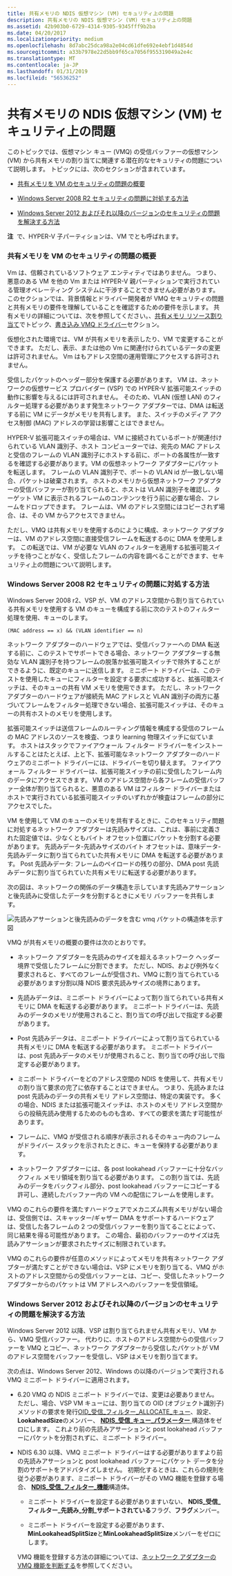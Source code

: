 ```yaml
---
title: 共有メモリの NDIS 仮想マシン (VM) セキュリティ上の問題
description: 共有メモリの NDIS 仮想マシン (VM) セキュリティ上の問題
ms.assetid: 42b903b0-6729-4314-9305-9345fff9b2ba
ms.date: 04/20/2017
ms.localizationpriority: medium
ms.openlocfilehash: 8d7abc25dca98a2e04cd61dfe692e4ebf1d4854d
ms.sourcegitcommit: a33b7978e22d5bb9f65ca7056f955319049a2e4c
ms.translationtype: MT
ms.contentlocale: ja-JP
ms.lasthandoff: 01/31/2019
ms.locfileid: "56536252"
---
```

# <a name="security-issues-with-ndis-virtual-machine-vm-shared-memory"></a>共有メモリの NDIS 仮想マシン (VM) セキュリティ上の問題





このトピックでは、仮想マシン キュー (VMQ) の受信バッファーの仮想マシン (VM) から共有メモリの割り当てに関連する潜在的なセキュリティの問題について説明します。 トピックには、次のセクションが含まれています。

-   [共有メモリを VM のセキュリティの問題の概要](#overview)

-   [Windows Server 2008 R2 セキュリティの問題に対処する方法](#ndis620)

-   [Windows Server 2012 およびそれ以降のバージョンのセキュリティの問題を解決する方法](#ndis630)

**注**  で、HYPER-V 子パーティションは、VM でとも呼ばれます。

 

### <a href="" id="overview"></a>共有メモリを VM のセキュリティの問題の概要

Vm は、信頼されているソフトウェア エンティティではありません。 つまり、悪意のある VM を他の Vm または HYPER-V 親パーティションで実行されている管理オペレーティング システムに干渉することできません必要があります。 このセクションでは、背景情報とドライバー開発者が VMQ セキュリティの問題と共有メモリの要件を理解していることを確認するための要件を示します。 共有メモリの詳細については、次を参照してください。、[共有メモリ リソース割り当て](shared-memory-resource-allocation.md)でトピック、[書き込み VMQ ドライバー](writing-vmq-drivers.md)セクション。

仮想化された環境では、VM が共有メモリを表示したり、VM で変更することができます。 ただし、表示、または他の Vm に関連付けられているデータの変更は許可されません。 Vm はもアドレス空間の運用管理にアクセスする許可されません。

受信したパケットのヘッダー部分を保護する必要があります。 VM は、ネットワークの仮想サービス プロバイダー (VSP) での HYPER-V 拡張可能スイッチの動作に影響を与えるには許可されません。 そのため、VLAN (仮想 LAN) のフィルター処理する必要があります発生ネットワーク アダプターでは、DMA は転送する前に VM にデータがメモリを共有します。 また、スイッチのメディア アクセス制御 (MAC) アドレスの学習は影響ことはできません。

HYPER-V 拡張可能スイッチの場合は、VM に接続されているポートが関連付けられている VLAN 識別子、ホスト コンピューターでは、宛先の MAC アドレスと受信のフレームの VLAN 識別子にホストする前に、ポートの各属性が一致するを確認する必要があります。VM の仮想ネットワーク アダプターにパケットを転送します。 フレームの VLAN 識別子で、ポートの VLAN id が一致しない場合、パケットは破棄されます。 ホストのメモリから仮想ネットワーク アダプターの受信バッファーが割り当てられると、ホストは VLAN 識別子を確認し、ターゲット VM に表示されるフレームのコンテンツを行う前に必要な場合、フレームをドロップできます。 フレームは、VM のアドレス空間にはコピーされず場合、は、その VM からアクセスできません。

ただし、VMQ は共有メモリを使用するのにように構成、ネットワーク アダプターは、VM のアドレス空間に直接受信フレームを転送するのに DMA を使用します。 この転送では、VM が必要な VLAN のフィルターを適用する拡張可能スイッチを待つことがなく、受信したフレームの内容を調べることができます、セキュリティ上の問題について説明します。

### <a href="" id="ndis620"></a>Windows Server 2008 R2 セキュリティの問題に対処する方法

Windows Server 2008 r2、VSP が、VM のアドレス空間から割り当てられている共有メモリを使用する VM のキューを構成する前に次のテストのフィルター処理を使用、キューのします。

```syntax
(MAC address == x) && (VLAN identifier == n)
```

ネットワーク アダプターのハードウェアでは、受信バッファーへの DMA 転送する前に、このテストでサポートできる場合、ネットワーク アダプターする無効な VLAN 識別子を持つフレームの脱落か拡張可能スイッチで除外することができるように、既定のキューに送信します。 ミニポート ドライバーは、このテストを使用したキューにフィルターを設定する要求に成功すると、拡張可能スイッチは、そのキューの共有 VM メモリを使用できます。 ただし、ネットワーク アダプターのハードウェアが接続先 MAC アドレスと VLAN 識別子の両方に基づいてフレームをフィルター処理できない場合、拡張可能スイッチは、そのキューの共有ホストのメモリを使用します。

拡張可能スイッチは送信フレームのルーティング情報を構成する受信のフレームの MAC アドレスのソースを検査、つまり learning 物理スイッチに似ています。 ホストはスタックでファイアウォール フィルター ドライバーをインストールすることはたとえば、上と下、拡張可能なネットワーク アダプターのハードウェアのミニポート ドライバーには、ドライバーを切り替えます。 ファイアウォール フィルター ドライバーは、拡張可能スイッチの前に受信したフレーム内のデータにアクセスできます。 VM のアドレス空間から各フレームの受信バッファー全体が割り当てられると、悪意のある VM はフィルター ドライバーまたはホストで実行されている拡張可能スイッチのいずれかが検査はフレームの部分にアクセスでした。

VM を使用して VM のキューのメモリを共有するときに、このセキュリティ問題に対処するネットワーク アダプターは先読みサイズは、これは、事前に定義された固定値では、少なくともバイト オフセット位置にパケットを分割する必要があります。 先読みデータ-先読みサイズのバイト オフセットは、意味データ-先読みデータに割り当てられていた共有メモリに DMA を転送する必要があります。 Post 先読みデータ: フレームのペイロードの残りの部分、DMA post 先読みデータに割り当てられていた共有メモリに転送する必要があります。

次の図は、ネットワークの関係のデータ構造を示しています先読みアサーションと後先読みに受信したデータを分割するときにメモリ バッファーを共有します。

![先読みアサーションと後先読みのデータを含む vmq パケットの構造体を示す図](images/vmqpacket.png)

VMQ が共有メモリの概要の要件は次のとおりです。

-   ネットワーク アダプターを先読みのサイズを超えるネットワーク ヘッダー境界で受信したフレームに分割できます。 ただし、NDIS、および例外なく要求されると、すべてのフレームが受信され、VMQ に割り当てられている必要があります分割以降 NDIS 要求先読みサイズの境界にあります。

-   先読みデータは、ミニポート ドライバーによって割り当てられている共有メモリに DMA を転送する必要があります。 ミニポート ドライバーは、先読みのデータのメモリが使用されること、割り当ての呼び出しで指定する必要があります。

-   Post 先読みデータは、ミニポート ドライバーによって割り当てられている共有メモリに DMA を転送する必要があります。 ミニポート ドライバーは、post 先読みデータのメモリが使用されること、割り当ての呼び出しで指定する必要があります。

-   ミニポート ドライバーをどのアドレス空間の NDIS を使用して、共有メモリの割り当て要求の完了に依存することはできません。 つまり、先読みまたは post 先読みのデータの共有メモリ アドレス空間は、特定の実装です。 多くの場合、NDIS または拡張可能スイッチは、ホストのメモリ アドレス空間からの投稿先読み使用するためのものも含め、すべての要求を満たす可能性があります。

-   フレームに、VMQ が受信される順序が表示されるそのキュー内のフレームがドライバー スタックを示されたときに、キューを保持する必要があります。

-   ネットワーク アダプターには、各 post lookahead バッファーに十分なバックフィル メモリ領域を割り当てる必要があります。 この割り当ては、先読みのデータをバックフィル部分、post lookahead バッファーにコピーする許可し、連続したバッファー内の VM への配信にフレームを使用します。

VMQ のこれらの要件を満たすハードウェアでメカニズム共有メモリがない場合は、受信側では、スキャッター/ギャザー DMA をサポートするハードウェアは、受信した各フレームの 2 つの受信バッファーを割り当てることによって、同じ結果を得る可能性があります。 この場合、最初のバッファーのサイズは先読みアサーションが要求されたサイズに制限されています。

VMQ のこれらの要件が任意のメソッドによってメモリを共有ネットワーク アダプターが満たすことができない場合は、VSP にメモリを割り当てる、VMQ がホストのアドレス空間からの受信バッファーとは、コピー、受信したネットワーク アダプターからのパケットは VM アドレスへのバッファーを受信領域。

### <a href="" id="ndis630"></a>Windows Server 2012 およびそれ以降のバージョンのセキュリティの問題を解決する方法

Windows Server 2012 以降、VSP は割り当てられません共有メモリ、VM から、VMQ 受信バッファー。 代わりに、ホストのアドレス空間からの受信バッファーを VMQ とコピー、ネットワーク アダプターから受信したパケットが VM のアドレス空間をバッファーを受信し、VSP はメモリを割り当てます。

次の点は、Windows Server 2012、Windows の以降のバージョンで実行される VMQ ミニポート ドライバーに適用されます。

-   6.20 VMQ の NDIS ミニポート ドライバーでは、変更は必要ありません。 ただし、場合、VSP VM キューには、割り当ての OID (オブジェクト識別子) メソッドの要求を発行[OID\_受信\_フィルター\_ALLOCATE\_キュー](https://msdn.microsoft.com/library/windows/hardware/ff569784)、設定、 **LookaheadSize**のメンバー、 [ **NDIS\_受信\_キュー\_パラメーター** ](https://msdn.microsoft.com/library/windows/hardware/ff567211)構造体をゼロにします。 これより前の先読みアサーションと post lookahead バッファーにパケットを分割されずに、ミニポート ドライバー。

-   NDIS 6.30 以降、VMQ ミニポート ドライバーはする必要がありますより前の先読みアサーションと post lookahead バッファーにパケット データを分割のサポートをアドバタイズしません。 初期化するときは、これらの規則を従う必要があります、ミニポート ドライバーがその VMQ 機能を登録する場合、 [ **NDIS\_受信\_フィルター\_機能**](https://msdn.microsoft.com/library/windows/hardware/ff566864)構造体。

    -   ミニポート ドライバーを設定する必要がありますいない、 **NDIS\_受信\_フィルター\_先読み\_分割\_サポートされている**フラグ、**フラグ**メンバー。

    -   ミニポート ドライバーを設定する必要があります、 **MinLookaheadSplitSize**と**MinLookaheadSplitSize**メンバーをゼロにします。

    VMQ 機能を登録する方法の詳細については、[ネットワーク アダプターの VMQ 機能を判断する](determining-the-vmq-capabilities-of-a-network-adapter.md)を参照してください。

 

 





